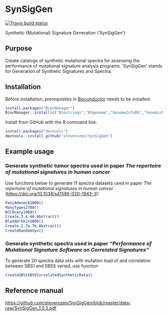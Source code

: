 
<!-- README.md is generated from README.Rmd. Please edit that file -->

# SynSigGen

<!-- badges: start -->

[![Travis build
status](https://travis-ci.com/steverozen/SynSigGen.svg?branch=master)](https://travis-ci.com/steverozen/SynSigGen)

<!-- badges: end -->

Synthetic (Mutational) Signature Generation (‘SynSigGen’)

## Purpose

Create catalogs of synthetic mutational spectra for assessing the
performance of mutational signature analysis programs. ‘SynSigGen’
stands for Generation of Synthetic Signatures and Spectra.

## Installation

Before installation, prerequisites in
[Bioconductor](https://www.bioconductor.org/) needs to be installed:

``` r
install.packages("BiocManager")
BiocManager::install(c("Biostrings","BSgenome","GenomeInfoDb","GenomicRanges"))
```

Install from GitHub with the R command line:

``` r
install.packages("devtools")
devtools::install_github("steverozen/SynSigGen")
```

## Example usage

### Generate synthetic tumor spectra used in paper *The repertoire of mutational signatures in human cancer*

Use functions below to generate 11 spectra datasets used in paper *The
repertoire of mutational signatures in human cancer*
(<https://doi.org/10.1038/s41586-020-1943-3>):

``` r
PancAdenoCA1000()
ManyTypes2700()
RCCOvary1000()
Create.3.4.40.Abstract()
BladderSkin1000()
Create.2.7a.7b.Abstract()
CreateRandomSyn()
```

### Generate synthetic spectra used in paper *“Performance of Mutational Signature Software on Correlated Signatures”*

To generate 20 spectra data sets with mutation load of and correlation
between SBS1 and SBS5 varied, use function

``` r
CreateSBS1SBS5CorrelatedSyntheticData()
```

## Reference manual

<https://github.com/steverozen/SynSigGen/blob/master/data-raw/SynSigGen_1.0.5.pdf>
